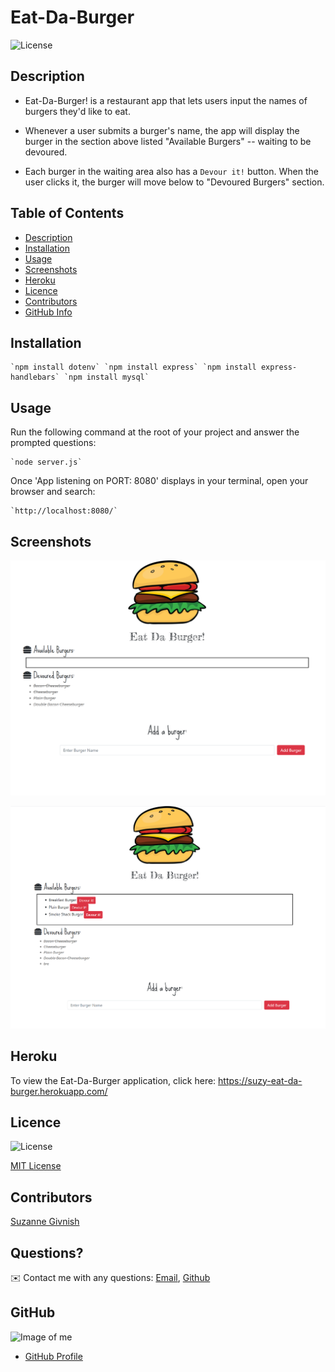 # Eat-Da-Burger

![License](https://img.shields.io/badge/License-mit-blue.svg "License Badge")

## Description

* Eat-Da-Burger! is a restaurant app that lets users input the names of burgers they'd like to eat.

* Whenever a user submits a burger's name, the app will display the burger in the section above listed "Available Burgers" -- waiting to be devoured.

* Each burger in the waiting area also has a `Devour it!` button. When the user clicks it, the burger will move below to "Devoured Burgers" section.

## Table of Contents
- [Description](#Description)
- [Installation](#Installation)
- [Usage](#Usage)
- [Screenshots](#Screenshots)
- [Heroku](#Heroku)
- [Licence](#Licence)
- [Contributors](#Contributors)
- [GitHub Info](#GitHub) 

## Installation
    `npm install dotenv` `npm install express` `npm install express-handlebars` `npm install mysql`  

## Usage
Run the following command at the root of your project and answer the prompted questions:

    `node server.js`
    
Once 'App listening on PORT: 8080' displays in your terminal, open your browser and search:

    `http://localhost:8080/`

## Screenshots

![Eat-Da-Burger](https://github.com/suzygiv/Eat-Da-Burger/blob/main/public/assets/images/Eat-Da-Burger.PNG)



![Available-Burgers](https://github.com/suzygiv/Eat-Da-Burger/blob/main/public/assets/images/Available-Burgers.PNG)



## Heroku 
To view the Eat-Da-Burger application, click here:
https://suzy-eat-da-burger.herokuapp.com/

## Licence
![License](https://img.shields.io/badge/License-mit-blue.svg "License Badge")

[MIT License](http://opensource.org/licenses/mit-license.php)

## Contributors
[Suzanne Givnish](https://github.com/suzygiv)

## Questions?
✉️ Contact me with any questions: [Email](suzannegivnish@gmail.com), [Github](https://github.com/suzygiv)

## GitHub
![Image of me](https://avatars0.githubusercontent.com/u/69487481?v=4)
- [GitHub Profile](https://github.com/suzygiv)

